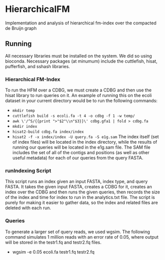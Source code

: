 # HierarchicalFM
Implementation and analysis of hierarchical fm-index over the compacted de Bruijn graph

## Running

All necessary libraries must be installed on the system. We did so using bioconda. Necessary packages (at minumum) include the cuttlefish, hisat, pufferfish, and sshash libraries. 

### Hierarchical FM-Index
To run the HFM over a CDBG, we must create a CDBG and then use the hisat library to run queries on it. An example of running this on the ecoli dataset in your current directory would be to run the following commands:
- `mkdir temp`
- `cuttlefish build -s ecoli.fa -t 4 -o cdbg -f 1 -w temp/`
- `awk \'/^S/{{print ">"$2"\\n"$3}}\' cdbg.gfa1 | fold > cdbg.fa`
- `mkdir index`
- `hisat2-build cdbg.fa index/index`
- `hisat2 -f -x index/index -U query.fa -S e1g.sam`
The index itself (set of index files) will be located in the index directory, while the results of running our queries will be located in the e1g.sam file. The SAM file includes the set of all of the contigs and positions (as well as other useful metadata) for each of our queries from the query FASTA.

### runIndexing Script
This script runs an index given an input FASTA, index type, and query FASTA. It takes the given input FASTA, creates a CDBG for it, creates an index over the CDBG and then runs the given queries, then records the size of the index and time for index to run in the analytics.txt file. The script is purely for making it easier to gather data, so the index and related files are deleted with each run.

### Queries
To generate a larger set of query reads, we used wgsim. The following command simulates 1 million reads with an error rate of 0.05, where output will be stored in the testr1.fq and testr2.fq files.
- wgsim -e 0.05 ecoli.fa testr1.fq testr2.fq
